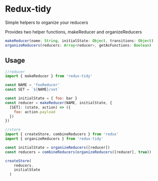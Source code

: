# Redux-tidy

Simple helpers to organize your reducers

Provides two helper functions, makeReducer and organizeReducers
```javascript
makeReducer(name: String, initialState: Object, transitions: Object)
organizeReducers(reducers: Array<reducer>, getAsFunctions: Boolean)
```

## Usage
```javascript
//reducer
import { makeReducer } from 'redux-tidy'

const NAME = 'fooReducer'
const SET = `${NAME}/set`

const initialState = { foo: bar }
const reducer = makeReducer(NAME, initialState, {
  [SET]: (state, action) => ({
    foo: action.payload
  })
})

//store
import { createStore, combineReducers } from 'redux'
import { organizeReducers } from 'redux-tidy'

const initialState = organizeReducers([reducer])
const reducers = combineReducers(organizeReducers([reducer], true))

createStore(
    reducers,
    initialState
  )
```
